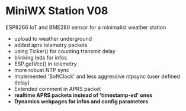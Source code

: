 # MiniWX Station V08
ESP8266 IoT and BME280 sensor for a minimalist weather station

- upload to weather underground
- added aprs telemetry packets
- using Ticker() for counting transmit delay
- blinking leds for infos
- ESP.getVcc() in telemetry
- more robust NTP sync
- Implemented 'SoftClock' and less aggressive ntpsync (user defined delay)
- Extended comment in APRS packet
- **realtime APRS packets instead of 'timestamp-ed' ones**
- **Dynamics webpages for infos and config parameters**
